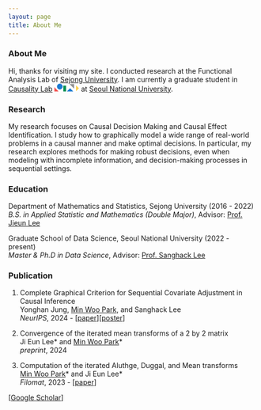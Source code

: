```yaml
---
layout: page
title: About Me
---
```


### About Me

Hi, thanks for visiting my site. I conducted research at the Functional Analysis Lab of [Sejong University](http://sejong.ac.kr/). I am currently a graduate student in [Causality Lab](https://causality.snu.ac.kr/) <img src="causality_logo.jpg" alt="Causality Logo" style="width:50px; height:auto; display:inline;"> at [Seoul National University](https://www.snu.ac.kr/).

### Research

My research focuses on Causal Decision Making and Causal Effect Identification. I study how to graphically model a wide range of real-world problems in a causal manner and make optimal decisions. In particular, my research explores methods for making robust decisions, even when modeling with incomplete information, and decision-making processes in sequential settings.

### Education

Department of Mathematics and Statistics, Sejong University (2016 - 2022) <br/> *B.S. in Applied Statistic and Mathematics (Double Major)*, Advisor: [Prof. Jieun Lee](https://home.sejong.ac.kr/~jieunlee7/) <br/> 

Graduate School of Data Science, Seoul National University (2022 - present)<br/>
*Master & Ph.D in Data Science*, Advisor: [Prof. Sanghack Lee](https://www.sanghacklee.me/)

### Publication

1. Complete Graphical Criterion for Sequential Covariate Adjustment in Causal Inference <br/>
Yonghan Jung, <ins>Min Woo Park</ins>, and Sanghack Lee
<br/> *NeurIPS*, 2024 - [[paper](https://openreview.net/pdf?id=6gIcnPvw2x)][[poster](https://minwoopark96.github.io/paper/sac_poster.pdf)]

2. Convergence of the iterated mean transforms of a 2 by 2 matrix <br/>
Ji Eun Lee* and <ins>Min Woo Park</ins>* <br/>
 *preprint*, 2024

3. Computation of the iterated Aluthge, Duggal, and Mean transforms <br/>
<ins>Min Woo Park</ins>* and Ji Eun Lee* 
<br/> *Filomat*, 2023 - [[paper](https://doiserbia.nb.rs/Article.aspx?ID=0354-51802315843P)]

[[Google Scholar](https://scholar.google.com/citations?user=sBHEbVQAAAAJ&hl=ko)]
